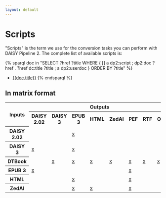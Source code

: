 ```yaml
---
layout: default
---
```

# Scripts

"Scripts" is the term we use for the conversion tasks you can perform
with DAISY Pipeline 2. The complete list of available scripts is:

{% sparql doc in "SELECT ?href ?title WHERE { [] a dp2:script ; dp2:doc ?href . ?href dc:title ?title ; a dp2:userdoc } ORDER BY ?title" %}
* [{{doc.title}}]({{doc.href}})
{% endsparql %}

## In matrix format

<table id="scripts-matrix">
  <tr>
    <th colspan="1" rowspan="2">Inputs</th>
    <th colspan="8">Outputs</th>
  </tr>
  <tr>
    <th>DAISY 2.02</th>
    <th>DAISY 3</th>
    <th>EPUB 3</th>
    <th>HTML</th>
    <th>ZedAI</th>
    <th>PEF</th>
    <th>RTF</th>
    <th>ODT</th>
  </tr>
  <tr>
    <th>DAISY 2.02</th>
    <td></td>
    <td></td>
    <td><a href="{{site.baseurl}}/modules/daisy202-to-epub3">x</a></td>
    <td></td>
    <td></td>
    <td></td>
    <td></td>
    <td></td>
  </tr>
  <tr>
    <th>DAISY 3</th>
    <td><a href="{{site.baseurl}}/modules/daisy3-to-daisy202">x</a></td>
    <td></td>
    <td><a href="{{site.baseurl}}/modules/daisy3-to-epub3">x</a></td>
    <td></td>
    <td></td>
    <td></td>
    <td></td>
    <td></td>
  </tr>
  <tr>
    <th>DTBook</th>
    <td></td>
    <td><a href="{{site.baseurl}}/modules/dtbook-to-daisy3">x</a></td>
    <td><a href="{{site.baseurl}}/modules/dtbook-to-epub3">x</a></td>
    <td><a href="{{site.baseurl}}/modules/dtbook-to-html">x</a></td>
    <td><a href="{{site.baseurl}}/modules/dtbook-to-zedai">x</a></td>
    <td><a href="{{site.baseurl}}/modules/braille/dtbook-to-pef">x</a></td>
    <td><a href="{{site.baseurl}}/modules/dtbook-to-rtf">x</a></td>
    <td><a href="{{site.baseurl}}/modules/dtbook-to-odt">x</a></td>
  </tr>
  <tr>
    <th>EPUB 3</th>
    <td><a href="{{site.baseurl}}/modules/epub3-to-daisy202">x</a></td>
    <td></td>
    <td></td>
    <td></td>
    <td></td>
    <td><a href="{{site.baseurl}}/modules/braille/epub3-to-pef">x</a></td>
    <td></td>
    <td></td>
  </tr>
  <tr>
    <th>HTML</th>
    <td></td>
    <td></td>
    <td><a href="{{site.baseurl}}/modules/html-to-epub3">x</a></td>
    <td></td>
    <td></td>
    <td><a href="{{site.baseurl}}/modules/braille/html-to-pef">x</a></td>
    <td></td>
    <td></td>
  </tr>
  <tr>
    <th>ZedAI</th>
    <td></td>
    <td></td>
    <td><a href="{{site.baseurl}}/modules/zedai-to-epub3">x</a></td>
    <td><a href="{{site.baseurl}}/modules/zedai-to-html">x</a></td>
    <td></td>
    <td><a href="{{site.baseurl}}/modules/braille/zedai-to-pef">x</a></td>
    <td></td>
    <td></td>
  </tr>
</table>
